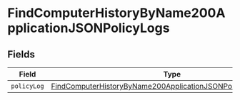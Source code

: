 # FindComputerHistoryByName200ApplicationJSONPolicyLogs


## Fields

| Field                                                                                                                                                       | Type                                                                                                                                                        | Required                                                                                                                                                    | Description                                                                                                                                                 |
| ----------------------------------------------------------------------------------------------------------------------------------------------------------- | ----------------------------------------------------------------------------------------------------------------------------------------------------------- | ----------------------------------------------------------------------------------------------------------------------------------------------------------- | ----------------------------------------------------------------------------------------------------------------------------------------------------------- |
| `policyLog`                                                                                                                                                 | [FindComputerHistoryByName200ApplicationJSONPolicyLogsPolicyLog](../../models/operations/findcomputerhistorybyname200applicationjsonpolicylogspolicylog.md) | :heavy_minus_sign:                                                                                                                                          | N/A                                                                                                                                                         |